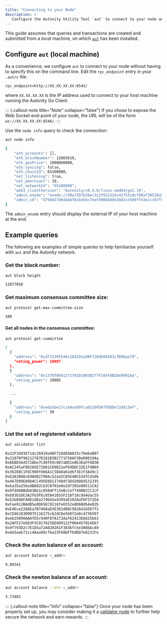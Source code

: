 ```yaml
---
title: "Connecting to your Node"
description: >
   Configure the Autonity Utility Tool `aut` to connect to your node and perform some simple queries.
---
```


This guide assumes that queries and transactions are created and submitted from a _local_ machine, on which [`aut`](/account-holders/setup-aut/) has been installed.

## Configure `aut` (local machine)

As a convenience, we configure `aut` to connect to your node without having to specify this on the command line. Edit the `rpc_endpoint` entry in your `.autrc` file:

```
rpc_endpoint=http://XX.XX.XX.XX:8545/
```

where `XX.XX.XX.XX` is the IP address used to connect to your host machine running the Autonity Go Client.

::: {.callout-note title="Note" collapse="false"}
If you chose to expose the Web Socket end-point of your node, the URL will be of the form `ws://XX.XX.XX.XX:8546/`.
:::

Use the `node info` query to check the connection:

```bash
aut node info
```
```bash
{
    "eth_accounts": [],
    "eth_blockNumber": 12803619,
    "eth_gasPrice": 1000000000,
    "eth_syncing": false,
    "eth_chainId": 65100000,
    "net_listening": true,
    "net_peerCount": 19,
    "net_networkId": "65100000",
    "web3_clientVersion": "Autonity/v0.9.0/linux-amd64/go1.19",
    "admin_enode": "enode://d9a7297b2bec3c2f92233dc42f53c0cf98af30528a56765b102d9e28be2a760b7fd3045790246d1a5836af9a8ea5d2dbcc9b56864f6391045ba76391d9db931e@77.86.9.81:30303",
    "admin_id": "8794927d6dda6f8cb45bc7eefd9084dbb3b81ce508ff43e1ccb7fe904ccd2cfc"
}
```

The `admin_enode` entry should display the external IP of your host machine at the end.

<!-- TODO: put these examples in their own section?  Arguably they aren't specific to node operators. -->

## Example queries

The following are examples of simple queries to help familiarise yourself with  `aut` and the Autonity network.

### Get the block number:

```bash
aut block height
```
```bash
12877058
```
### Get maximum consensus committee size:

```bash
aut protocol get-max-committee-size
```
```bash
100
```

#### Get all nodes in the consensus committee:

```bash
aut protocol get-committee
```
```bash
[
  {
    "address": "0x2F3339fE44c184291a98Ff20dE8A303cfB96ae79",
    "voting_power": 10087
  },
  {
    "address": "0x1378f0691272781D18B3B277F185FAB2De0091Aa",
    "voting_power": 10002
  },

  ...

  {
    "address": "0xeda5be17ccA4aa99fca6326Fb8fFDDDe72d813eF",
    "voting_power": 50
  }
]
```

### List the set of registered validators

```bash
aut validator list
```
```bash
0x32F3493Ef14c28419a98Ff20dE8A033cf9e6aB97
0x31870f96212787D181B3B2771F58AF2BeD0019Aa
0x6EBb5A45728be7Cd9fE9c007aDD1e8b3DaFF6B3B
0xAC245aF88265E72881CD9D21eFb9DDC32E174B69
0x36288C1F8C990fd66A1C5040a61d6f3EcF3A49c1
0xb3A3808c698d82790Ac52a42C05E4BCb3dfCd3db
0x467D99EA9DACC495E6D1174b8f3Dd20DDd531335
0xba35a25badB802Cb3C0702e0e2df392e00511CA2
0x9fd408Bdb83Be1c8504Ff13eBcCe7f490DCCC2cF
0xE03D1DE3A2Fb5FEc85041655F218f18c9d4dac55
0x52b89AFA0D1dEe274bb5e4395eE102AaFbF372EA
0xFae912BAdB5e0Db5EC0116fe6552e8D6Bdb4e82b
0xE4Ece2266Ea7B7468aD3E381d08C962641b567f2
0xCD46183D0075116175c62dCDe568f2e0c4736597
0xeb25090AA0fD5c940F87A172Aaf62413Eb625b63
0x2AF517e6EdF3C01f8256E609122f004457024E67
0x9f793D2c7E1D5a72A020281F383bfc5e3086AcA9
0xde5aeb71cc4Aaa99cf6a23F68bFfDdDD7e8231Fe
```

### Check the auton balance of an account:

```bash
aut account balance <_addr>
```
```bash
9.00341
```

### Check the newton balance of an account:

```bash
aut account balance --ntn <_addr>
```
```bash
3.73401
```

::: {.callout-note title="Info" collapse="false"}
Once your node has been properly set up, you may consider making it a [validator node](/validators/) to further help secure the network and earn rewards.
:::
